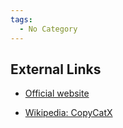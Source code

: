 ```yaml
---
tags:
  - No Category
---
```

## External Links

- [Official
  website](http://www.subrosasoft.com/OSXSoftware/index.php?main_page=product_info&cPath=200&products_id=1)

<!-- -->

- [Wikipedia: CopyCatX](https://en.wikipedia.org/wiki/CopyCatX)